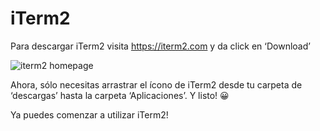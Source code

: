 # iTerm2

Para descargar iTerm2 visita https://iterm2.com y da click en ‘Download’

![iterm2 homepage](https://s3-us-west-2.amazonaws.com/codigosemilla-bank/iterm2-com.png)

Ahora, sólo necesitas arrastrar el ícono de iTerm2 desde tu carpeta de ‘descargas’ hasta la carpeta ‘Aplicaciones’. Y listo! 😀

Ya puedes comenzar a utilizar iTerm2! 
